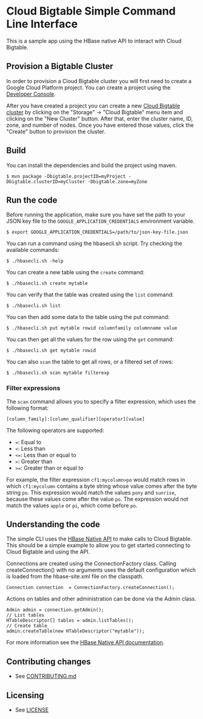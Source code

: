 # Cloud Bigtable Simple Command Line Interface

This is a sample app using the HBase native API to interact with Cloud
Bigtable.

## Provision a Bigtable Cluster

In order to provision a Cloud Bigtable cluster you will first need to create a
Google Cloud Platform project. You can create a project using the [Developer
Console](https://cloud.google.com/console).

After you have created a project you can create a new [Cloud Bigtable cluster](https://cloud.google.com/bigtable/docs/creating-cluster) by
clicking on the "Storage" -> "Cloud Bigtable" menu item and clicking on the
"New Cluster" button.  After that, enter the cluster name, ID, zone, and number
of nodes. Once you have entered those values, click the "Create" button to
provision the cluster.

## Build

You can install the dependencies and build the project using maven.

    $ mvn package -Dbigtable.projectID=myProject -Dbigtable.clusterID=myCluster -Dbigtable.zone=myZone

## Run the code

Before running the application, make sure you have set the path to your JSON
key file to the `GOOGLE_APPLICATION_CREDENTIALS` environment variable.

    $ export GOOGLE_APPLICATION_CREDENTIALS=/path/to/json-key-file.json

You can run a command using the hbasecli.sh script. Try checking the available commands:

    $ ./hbasecli.sh -help

You can create a new table using the `create` command:

    $ ./hbasecli.sh create mytable

You can verify that the table was created using the `list` command:

    $ ./hbasecli.sh list

You can then add some data to the table using the put command:

    $ ./hbasecli.sh put mytable rowid columnfamily columnname value

You can then get all the values for the row using the `get` command:

    $ ./hbasecli.sh get mytable rowid

You can also `scan` the table to get all rows, or a filtered set of rows:

    $ ./hbasecli.sh scan mytable filterexp

### Filter expressions

The `scan` command allows you to specify a filter expression, which uses the
following format:

    [column_family]:[column_qualifier][operator][value]

The following operators are supported:

* `=`: Equal to
* `<`: Less than
* `<=`: Less than or equal to
* `>`: Greater than
* `>=`: Greater than or equal to

For example, the filter expression `cf1:mycolumn>po` would match rows in which
`cf1:mycolumn` contains a byte string whose value comes after the byte string
`po`. This expression would match the values `pony` and `sunrise`, because these
values come after the value `po`. The expression would not match the values
`apple` or `pi`, which come before `po`.

## Understanding the code

The simple CLI uses the [HBase Native API](http://hbase.apache.org/book.html#hbase_apis)
to make calls to Cloud Bigtable. This should be a simple example to allow you to
get started connecting to Cloud Bigtable and using the API.

Connections are created using the ConnectionFactory class. Calling createConnection()
with no arguments uses the default configuration which is loaded from the hbase-site.xml
file on the classpath.

    Connection connection  = ConnectionFactory.createConnection();

Actions on tables and other administration can be done via the Admin class.

    Admin admin = connection.getAdmin();
    // List tables
    HTableDescriptor[] tables = admin.listTables();
    // Create table
    admin.createTable(new HTableDescriptor("mytable"));

For more information see the [HBase Native API documentation](https://hbase.apache.org/apidocs/).

## Contributing changes

* See [CONTRIBUTING.md](../../CONTRIBUTING.md)

## Licensing

* See [LICENSE](../../LICENSE)
